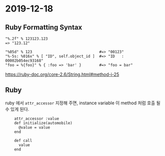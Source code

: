 # 2019-12-18

## Ruby Formatting Syntax
```
"%.2f" % 123123.123
=> "123.12"

"%05d" % 123                              #=> "00123"
"%-5s: %016x" % [ "ID", self.object_id ]  #=> "ID   : 00002b054ec93168"
"foo = %{foo}" % { :foo => 'bar' }        #=> "foo = bar"
```

https://ruby-doc.org/core-2.6/String.html#method-i-25

## Ruby 

ruby 에서 `attr_accessor` 지정해 주면, instance variable 이 method 처럼 호출 될 수 있게 된다.

```
    attr_accessor :value
    def initialize(automobile)
      @value = value
    end

    def call
      value
    end
```